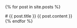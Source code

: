 {% for post in site.posts %}
  <article id="" class="post">
    # {{ post.title }}
    {{ post.content }}
  </article>
{% endfor %}
